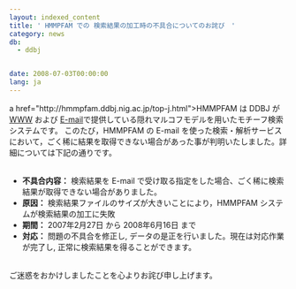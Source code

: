 ```yaml
---
layout: indexed_content
title: ' HMMPFAM での 検索結果の加工時の不具合についてのお詫び　'
category: news
db:
  - ddbj


date: 2008-07-03T00:00:00
lang: ja
---
```


<html>a href="http://hmmpfam.ddbj.nig.ac.jp/top-j.html"&gt;HMMPFAM は DDBJ が <a href="/searches.html">WWW</a> および <a href="/search/email_exp-j.html">E-mail</a>で提供している隠れマルコフモデルを用いたモチーフ検索システムです。 このたび，HMMPFAM の E-mail を使った検索・解析サービスにおいて，ごく稀に結果を取得できない場合があった事が判明いたしました。詳細については下記の通りです。<br>

<ul><br>
    <li><b>不具合内容：</b> 検索結果を E-mail で受け取る指定をした場合、ごく稀に検索結果が取得できない場合がありました。<br></li>
    <li><b>原因：</b> 検索結果ファイルのサイズが大きいことにより，HMMPFAM システムが検索結果の加工に失敗<br></li>
    <li><b>期間：</b> 2007年2月27日 から 2008年6月16日 まで<br></li>
    <li><b>対応：</b> 問題の不具合を修正し, データの是正を行いました。現在は対応作業が完了し, 正常に検索結果を得ることができます。<br></li>
</ul><br>ご迷惑をおかけしましたことを心よりお詫び申し上げます。
</html>
